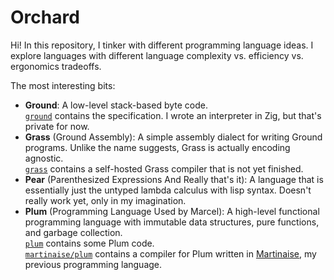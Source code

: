 # Orchard

Hi!
In this repository, I tinker with different programming language ideas.
I explore languages with different language complexity vs. efficiency vs. ergonomics tradeoffs.

The most interesting bits:

- **Ground**:
  A low-level stack-based byte code.  
  [`ground`](ground) contains the specification.
  I wrote an interpreter in Zig, but that's private for now.
- **Grass** (Ground Assembly):
  A simple assembly dialect for writing Ground programs.
  Unlike the name suggests, Grass is actually encoding agnostic.  
  [`grass`](grass) contains a self-hosted Grass compiler that is not yet finished.
- **Pear** (Parenthesized Expressions And Really that's it):
  A language that is essentially just the untyped lambda calculus with lisp syntax.
  Doesn't really work yet, only in my imagination.
- **Plum** (Programming Language Used by Marcel):
  A high-level functional programming language with immutable data structures, pure functions, and garbage collection.  
  [`plum`](plum) contains some Plum code.  
  [`martinaise/plum`](martinaise/plum) contains a compiler for Plum written in [Martinaise](https://github.com/MarcelGarus/martinaise), my previous programming language.
